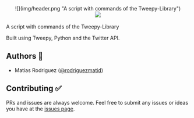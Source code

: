 <div align="center">![](img/header.png "A script with commands of the Tweepy-Library")</div>

<div align="center">
<img src="https://img.shields.io/github/stars/rodriguezmatid/Tweepy-Library?style=social" />
</div>

A script with commands of the Tweepy-Library

Built using Tweepy, Python and the Twitter API.

## Authors 👦
- Matias Rodriguez ([@rodriguezmatid](https://twitter.com/rodriguezmatid))

## Contributing ✅
PRs and issues are always welcome. Feel free to submit any issues or ideas you have at the [issues page](https://github.com/rodriguezmatid/Tweepy-Library/issues).